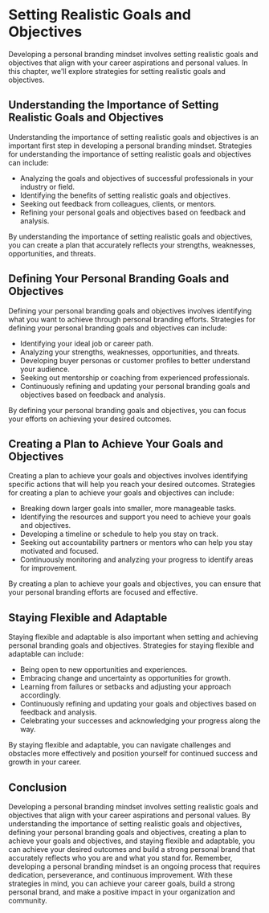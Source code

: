 Setting Realistic Goals and Objectives
=========================================================================================

Developing a personal branding mindset involves setting realistic goals and objectives that align with your career aspirations and personal values. In this chapter, we'll explore strategies for setting realistic goals and objectives.

Understanding the Importance of Setting Realistic Goals and Objectives
----------------------------------------------------------------------

Understanding the importance of setting realistic goals and objectives is an important first step in developing a personal branding mindset. Strategies for understanding the importance of setting realistic goals and objectives can include:

* Analyzing the goals and objectives of successful professionals in your industry or field.
* Identifying the benefits of setting realistic goals and objectives.
* Seeking out feedback from colleagues, clients, or mentors.
* Refining your personal goals and objectives based on feedback and analysis.

By understanding the importance of setting realistic goals and objectives, you can create a plan that accurately reflects your strengths, weaknesses, opportunities, and threats.

Defining Your Personal Branding Goals and Objectives
----------------------------------------------------

Defining your personal branding goals and objectives involves identifying what you want to achieve through personal branding efforts. Strategies for defining your personal branding goals and objectives can include:

* Identifying your ideal job or career path.
* Analyzing your strengths, weaknesses, opportunities, and threats.
* Developing buyer personas or customer profiles to better understand your audience.
* Seeking out mentorship or coaching from experienced professionals.
* Continuously refining and updating your personal branding goals and objectives based on feedback and analysis.

By defining your personal branding goals and objectives, you can focus your efforts on achieving your desired outcomes.

Creating a Plan to Achieve Your Goals and Objectives
----------------------------------------------------

Creating a plan to achieve your goals and objectives involves identifying specific actions that will help you reach your desired outcomes. Strategies for creating a plan to achieve your goals and objectives can include:

* Breaking down larger goals into smaller, more manageable tasks.
* Identifying the resources and support you need to achieve your goals and objectives.
* Developing a timeline or schedule to help you stay on track.
* Seeking out accountability partners or mentors who can help you stay motivated and focused.
* Continuously monitoring and analyzing your progress to identify areas for improvement.

By creating a plan to achieve your goals and objectives, you can ensure that your personal branding efforts are focused and effective.

Staying Flexible and Adaptable
------------------------------

Staying flexible and adaptable is also important when setting and achieving personal branding goals and objectives. Strategies for staying flexible and adaptable can include:

* Being open to new opportunities and experiences.
* Embracing change and uncertainty as opportunities for growth.
* Learning from failures or setbacks and adjusting your approach accordingly.
* Continuously refining and updating your goals and objectives based on feedback and analysis.
* Celebrating your successes and acknowledging your progress along the way.

By staying flexible and adaptable, you can navigate challenges and obstacles more effectively and position yourself for continued success and growth in your career.

Conclusion
----------

Developing a personal branding mindset involves setting realistic goals and objectives that align with your career aspirations and personal values. By understanding the importance of setting realistic goals and objectives, defining your personal branding goals and objectives, creating a plan to achieve your goals and objectives, and staying flexible and adaptable, you can achieve your desired outcomes and build a strong personal brand that accurately reflects who you are and what you stand for. Remember, developing a personal branding mindset is an ongoing process that requires dedication, perseverance, and continuous improvement. With these strategies in mind, you can achieve your career goals, build a strong personal brand, and make a positive impact in your organization and community.
